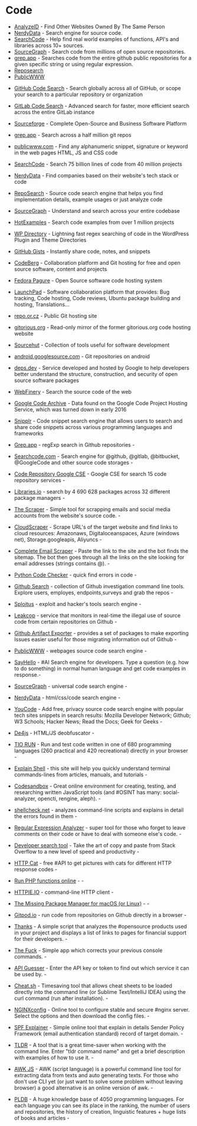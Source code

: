 [](#code)Code
=============

* [AnalyzeID](https://analyzeid.com/) - Find Other Websites Owned By The Same Person
* [NerdyData](https://nerdydata.com) - Search engine for source code.
* [SearchCode](https://searchcode.com) - Help find real world examples of functions, API's and libraries across 10+ sources.
* [SourceGraph](https://sourcegraph.com/search) - Search code from millions of open source repositories.
* [grep.app](https://grep.app/) - Searches code from the entire github public repositories for a given specific string or using regular expression.
* [Reposearch](http://codefinder.org/)
* [PublicWWW](https://publicwww.com/)
- [GitHub Code Search](https://github.com/search?type=code) - Search globally across all of GitHub, or scope your search to a particular repository or organization
- [GitLab Code Search](https://gitlab.com/) - Advanced search for faster, more efficient search across the entire GitLab instance
- [Sourceforge](https://sourceforge.net/) - Complete Open-Source and Business Software Platform
- [grep.app](https://grep.app/) - Search across a half million git repos
- [publicwww.com](https://publicwww.com/) - Find any alphanumeric snippet, signature or keyword in the web pages HTML, JS and CSS code
- [SearchCode](https://searchcode.com/) - Search 75 billion lines of code from 40 million projects
- [NerdyData](https://www.nerdydata.com/) - Find companies based on their website's tech stack or code
- [RepoSearch](http://codefinder.org/) - Source code search engine that helps you find implementation details, example usages or just analyze code
- [SourceGraph](https://about.sourcegraph.com/) - Understand and search across your entire codebase
- [HotExamples](https://hotexamples.com/) - Search code examples from over 1 million projects
- [WP Directory](https://wpdirectory.net/) - Lightning fast regex searching of code in the WordPress Plugin and Theme Directories
- [GitHub Gists](https://gist.github.com/discover) - Instantly share code, notes, and snippets
- [CodeBerg](https://codeberg.org/explore/repos) - Collaboration platform and Git hosting for free and open source software, content and projects
- [Fedora Pagure](https://pagure.io/browse/projects/) - Open Source software code hosting system
- [LaunchPad](https://launchpad.net/) - Software collaboration platform that provides: Bug tracking, Code hosting, Code reviews, Ubuntu package building and hosting, Translations...
- [repo.or.cz](https://repo.or.cz/?a=project_list) - Public Git hosting site
- [gitorious.org](https://gitorious.org/) - Read-only mirror of the former gitorious.org code hosting website
- [Sourcehut](https://sr.ht/projects) - Collection of tools useful for software development
- [android.googlesource.com](https://android.googlesource.com/) - Git repositories on android
- [deps.dev](https://deps.dev/) - Service developed and hosted by Google to help developers better understand the structure, construction, and security of open source software packages
- [WebFinery](https://webfinery.com/search) - Search the source code of the web
- [Google Code Archive](https://code.google.com/archive/) - Data found on the Google Code Project Hosting Service, which was turned down in early 2016
- [Snipplr](https://snipplr.com/all) - Code snippet search engine that allows users to search and share code snippets across various programming languages and frameworks




- [Grep.app](https://grep.app/) - regExp search in Github repositories -
- [Searchcode.com](https://searchcode.com/) - Search engine for @github, @gitlab, @bitbucket, @GoogleCode and other source code storages -
- [Code Repository Google CSE](https://cipher387.github.io/code_repository_google_custom_search_engines/) - Google CSE for search 15 code repository services -
- [Libraries.io](https://libraries.io) - search by 4 690 628 packages across 32 different package managers -
- [The Scraper](https://github.com/champmq/TheScrapper) - Simple tool for scrapping emails and social media accounts from the website's source code. -
- [CloudScraper](https://github.com/jordanpotti/CloudScraper) - Scrape URL's of the target website and find links to cloud resources: Amazonaws, Digitaloceanspaces, Azure (windows net), Storage.googleapis, Aliyuncs -
- [Complete Email Scraper](https://freemailscraper.herokuapp.com/complete-website-email-scraper) - Paste the link to the site and the bot finds the sitemap. The bot then goes through all the links on the site looking for email addresses (strings contains @). -
- [Python Code Checker](https://extendsclass.com/python-tester.html) - quick find errors in code -
- [Github Search](https://github.com/gwen001/github-search) - collection of Github investigation command line tools. Explore users, employes, endpoints,surveys and grab the repos -
- [Sploitus](https://sploitus.com/) - exploit and hacker's tools search engine -
- [Leakcop](https://leakcop.info/) - service that monitors in real-time the illegal use of source code from certain repositories on Github -
- [Github Artifact Exporter](https://github.com/github/github-artifact-exporter) - provides a set of packages to make exporting Issues easier useful for those migrating information out of Github -
- [PublicWWW](https://publicwww.com/) - webpages source code search engine -
- [SayHello](https://beta.sayhello.so/) - #AI Search engine for developers.  Type a question (e.g. how to do something) in normal human language and get code examples in response.-
- [SourceGraph](https://about.sourcegraph.com/) - universal code search engine -
- [NerdyData](https://www.nerdydata.com/) - html/css/code search engine -
- [YouCode](https://you.com/code) - Add free, privacy source code search engine with popular tech sites snippets in search results: Mozilla Developer Network; Github; W3 Schools; Hacker News; Read the Docs; Geek for Geeks -
- [De4js](https://lelinhtinh.github.io/de4js/) - HTML/JS deobfuscator -
- [TIO RUN](https://tio.run) - Run and test code written in one of 680 programming languages (260 practical and 420 recreational) directly in your browser -
- [Explain Shell](https://explainshell.com/) - this site will help you quickly understand terminal commands-lines from articles, manuals, and tutorials -
- [Codesandbox](https://codesandbox.io/) - Great online environment for creating, testing, and researching written JavaScript tools (and #OSINT has many: social-analyzer, opencti, rengine, aleph). -
- [shellcheck.net](https://www.shellcheck.net/) - analyzes command-line scripts and explains in detail the errors found in them -
- [Regular Expression Analyzer](https://xenon.stanford.edu/~xusch/regexp/) - super tool for those who forget to leave comments on their code or have to deal with someone else's code. -
- [Developer search tool](https://chrome.google.com/webstore/detail/developer-search-tool/bkolnanfonknnhpeakommihhllojnecf/related) - Take the art of copy and paste from Stack Overflow to a new level of speed and productivity -
- [HTTP Cat](https://github.com/httpcats/http.cat) - free #API to get pictures with cats for different HTTP response codes -
- [Run PHP functions online](https://www.functions-online.com/) - -
- [HTTPIE.IO](https://httpie.io/run) - command-line HTTP client -
- [The Missing Package Manager for macOS (or Linux)](https://brew.sh/) - -
- [Gitpod.io](https://gitpod.io/workspaces) - run code from repositories on Github directly in a browser -
- [Thanks](https://github.com/feross/thanks) - A simple script that analyzes the #opensource products used in your project and displays a list of links to pages for financial support for their developers. -
- [The Fuck](https://github.com/nvbn/thefuck) - Simple app which corrects your previous console commands. -
- [API Guesser](https://api-guesser.netlify.app/) - Enter the API key or token to find out which service it can be used by. -
- [Cheat․sh](https://github.com/chubin/cheat.sh) - Timesaving tool that allows cheat sheets to be loaded directly into the command line (or Sublime Text/IntelliJ IDEA) using the curl command (run after installation). -
- [NGINXconfig](https://www.digitalocean.com/community/tools/nginx) - Online tool to configure stable and secure #nginx server. Select the options and then download the config files. -
- [SPF Explainer](https://www.digitalocean.com/community/tools/spf) - Simple online tool that explain in details Sender Policy Framework (email authentication standard) record of target domain. -
- [TLDR](https://github.com/tldr-pages/tldr) - A tool that is a great time-saver when working with the command line. Enter "tldr command name" and get a brief description with examples of how to use it. -
- [AWK JS](https://awk.js.org/) - AWK (script language) is a powerful command line tool for extracting data from texts and auto generating texts. For those who don't use CLI yet (or just want to solve some problem without leaving browser) a good alternative is an online version of awk. -
- [PLDB](https://pldb.com/) - A huge knowledge base of 4050 programming languages. For each language you can see its place in the ranking, the number of users and repositories, the history of creation, linguistic features + huge lists of books and articles -

